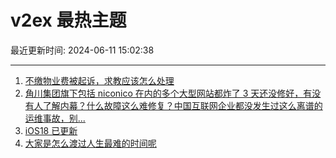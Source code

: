 # v2ex 最热主题

最近更新时间: 2024-06-11 15:02:38

--- 
1. [不缴物业费被起诉，求教应该怎么处理](https://www.v2ex.com/t/1048382) 
2. [角川集团旗下包括 niconico 在内的多个大型网站都炸了 3 天还没修好，有没有人了解内幕？什么故障这么难修复？中国互联网企业都没发生过这么离谱的运维事故，别...](https://www.v2ex.com/t/1048368) 
3. [iOS18 已更新](https://www.v2ex.com/t/1048392) 
4. [大家是怎么渡过人生最难的时间呢](https://www.v2ex.com/t/1048422) 
